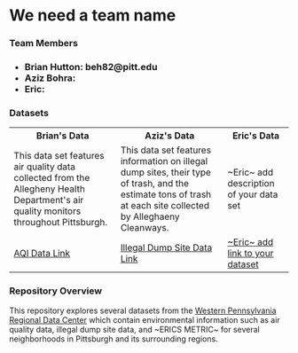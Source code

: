 <h1>We need a team name</h1>

<h3>Team Members<h3>
<ul>
  <li>Brian Hutton: beh82@pitt.edu</li>
  <li>Aziz Bohra: </li>
  <li>Eric:</li>
</ul>
  
<h3>Datasets</h3>
<table>
  <tr>
    <th>Brian's Data</th>
    <th>Aziz's Data</th>
    <th>Eric's Data</th>
  </tr>
  <tr>
    <td>This data set features air quality data collected from the Allegheny Health Department's air quality monitors throughout Pittsburgh.</td>
    <td>This data set features information on illegal dump sites, their type of trash, and the estimate tons of trash at each site collected by Alleghaeny Cleanways.</td>
    <td>~Eric~ add description of your data set</td>
  </tr>
  <tr>
    <td><a href="https://data.wprdc.org/dataset/allegheny-county-air-quality/resource/4ab1e23f-3262-4bd3-adbf-f72f0119108b?inner_span=True">AQI Data Link</a></td>
    <td><a href="https://data.wprdc.org/dataset/allegheny-county-illegal-dump-sites">Illegal Dump Site Data Link</a></td>
    <td><a href="">~Eric~ add link to your dataset</a></td>
  </tr>
</table>
  
<h3>Repository Overview</h3>
  <p>This repository explores several datasets from the <a href="">Western Pennsylvania Regional Data Center</a> which contain environmental information such as air quality data, illegal dump site data, and ~ERICS METRIC~ for several neighborhoods in Pittsburgh and its surrounding regions.</p>
